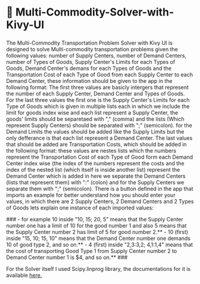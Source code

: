 # 🐍 Multi-Commodity-Solver-with-Kivy-UI
###
<p align="left">The Multi-Commodity Transportation Problem Solver with Kivy UI is designed to solve Multi-commodity transportation problems given the following values: number of Supply Centers, number of Demand Centers, number of Types of Goods,
Supply Center's Limits for each Types of Goods, Demand Center's demans for each Types of Goods and the Transportation Cost of each Type of Good from each Supply Center to each
Demand Center, these information should be given to the app in the following format:
  The first three values are basicly intergers that represent the number of each Supply Center, Demand Center and Types of Goods.
  For the last three values the first one is the Supply Center's Limits for each Type of Goods which is given in multiple lists each in which we include the limit for goods index wise
  and each list represent a Supply Center, the goods' limits should be separetaed with "," (comma) and the lists (Which represent Supply Centers) should be separated with ";" (semicolon).
  for the Demand Limits the values should be added like the Supply Limits but the only defferance is that each list represent a Demand Center.
  The last values that should be added are Transportation Costs, which should be added in the following format: these values are nestes lists which the numbers represent the Transportation
  Cost of each Type of Good form each Demand Center index wise (the index of the numbers represent the costs and the index of the nested list (which itself is inside another list) represent the Demand Center
  which is added in here we separate the Demand Centers (lists that represent them) with ":" (colon) and for the Supply Centers we separate them with ";" (semicolon).
There is a button defined in the app that imports an example for better understand how you should enter your values, in which there are 2 Supply Centers, 2 Demand Centers and 2 Types of Goods
lets explain one instance of each imported values:<p/>
###
  - for example 10 inside "10, 15; 20, 5" means that the Supply Center number one has a limit of 10 for the good number 1 and also 5 means that the Supply Center number 2 has limit of 5 for good number 2.**
  - 10 (first) inside "15, 10; 15, 10" means that the Demand Center number one demands 10 of good type 2, and so on.**
  - 4 (first) inside "2,3:3,2; 4,1:1,4" means that the cost of transporting Good Type 1 from Supply Center number 2 to Demand Center number 1 is $4, and so on.**
###
<p align="left">For the Solver itself I used Scipy.linprog library, the documentations for it is available <a href="https://docs.scipy.org/doc/scipy/reference/optimize.linprog-highs.html">here.<a/><p/>
